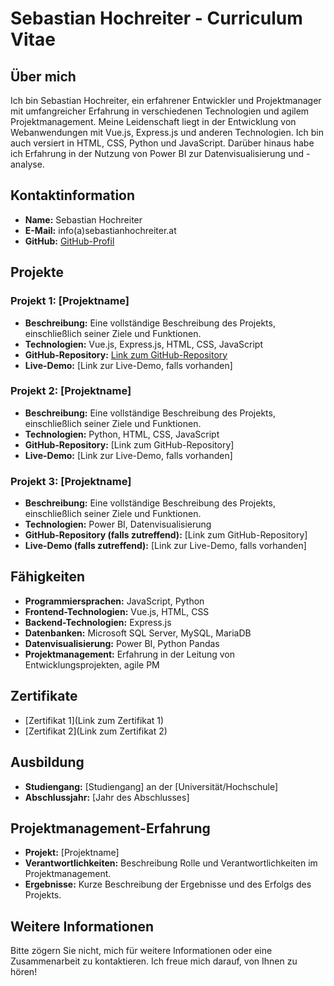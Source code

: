 # Sebastian Hochreiter - Curriculum Vitae

## Über mich
Ich bin Sebastian Hochreiter, ein erfahrener Entwickler und Projektmanager mit umfangreicher Erfahrung in verschiedenen Technologien und agilem Projektmanagement. Meine Leidenschaft liegt in der Entwicklung von Webanwendungen mit Vue.js, Express.js und anderen Technologien. Ich bin auch versiert in HTML, CSS, Python und JavaScript. Darüber hinaus habe ich Erfahrung in der Nutzung von Power BI zur Datenvisualisierung und -analyse.

## Kontaktinformation
- **Name:** Sebastian Hochreiter
- **E-Mail:** info(a)sebastianhochreiter.at
- **GitHub:** [GitHub-Profil](https://github.com/sebastianhochreiter)

## Projekte

### Projekt 1: [Projektname]
- **Beschreibung:** Eine vollständige Beschreibung des Projekts, einschließlich seiner Ziele und Funktionen.
- **Technologien:** Vue.js, Express.js, HTML, CSS, JavaScript
- **GitHub-Repository:** [Link zum GitHub-Repository](https://github.com/sebastianhochreiter/containerization-projects/blob/main/paperless-portainer-ssl.yaml)
- **Live-Demo:** [Link zur Live-Demo, falls vorhanden]

### Projekt 2: [Projektname]
- **Beschreibung:** Eine vollständige Beschreibung des Projekts, einschließlich seiner Ziele und Funktionen.
- **Technologien:** Python, HTML, CSS, JavaScript
- **GitHub-Repository:** [Link zum GitHub-Repository]
- **Live-Demo:** [Link zur Live-Demo, falls vorhanden]

### Projekt 3: [Projektname]
- **Beschreibung:** Eine vollständige Beschreibung des Projekts, einschließlich seiner Ziele und Funktionen.
- **Technologien:** Power BI, Datenvisualisierung
- **GitHub-Repository (falls zutreffend):** [Link zum GitHub-Repository]
- **Live-Demo (falls zutreffend):** [Link zur Live-Demo, falls vorhanden]

## Fähigkeiten
- **Programmiersprachen:** JavaScript, Python
- **Frontend-Technologien:** Vue.js, HTML, CSS
- **Backend-Technologien:** Express.js
- **Datenbanken:** Microsoft SQL Server, MySQL, MariaDB
- **Datenvisualisierung:** Power BI, Python Pandas
- **Projektmanagement:** Erfahrung in der Leitung von Entwicklungsprojekten, agile PM

## Zertifikate
- [Zertifikat 1](Link zum Zertifikat 1)
- [Zertifikat 2](Link zum Zertifikat 2)

## Ausbildung
- **Studiengang:** [Studiengang] an der [Universität/Hochschule]
- **Abschlussjahr:** [Jahr des Abschlusses]

## Projektmanagement-Erfahrung
- **Projekt:** [Projektname]
- **Verantwortlichkeiten:** Beschreibung Rolle und Verantwortlichkeiten im Projektmanagement.
- **Ergebnisse:** Kurze Beschreibung der Ergebnisse und des Erfolgs des Projekts.

## Weitere Informationen
Bitte zögern Sie nicht, mich für weitere Informationen oder eine Zusammenarbeit zu kontaktieren. Ich freue mich darauf, von Ihnen zu hören!
